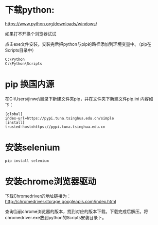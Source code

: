 # 下载python:
https://www.python.org/downloads/windows/

如果打不开换个浏览器试试

点击exe文件安装，安装完后把python与pip的路径添加到环境变量中。（pip在Scripts目录中）
```
C:\Python
C:\Python\Scripts
```
# pip 换国内源
在C:\Users\jinwe\目录下新建文件夹pip，并在文件夹下新建文件pip.ini 内容如下：
```
[global]
index-url=https://pypi.tuna.tsinghua.edu.cn/simple
[install]
trusted-host=https://pypi.tuna.tsinghua.edu.cn
```

# 安装selenium
```
pip install selenium
```

# 安装chrome浏览器驱动
下载Chromedriver的地址链接为：http://chromedriver.storage.googleapis.com/index.html

查询当前chrome浏览器的版本，找到对应的版本下载。下载完成后解压。将chromedriver.exe放到python的Scripts安装目录下。